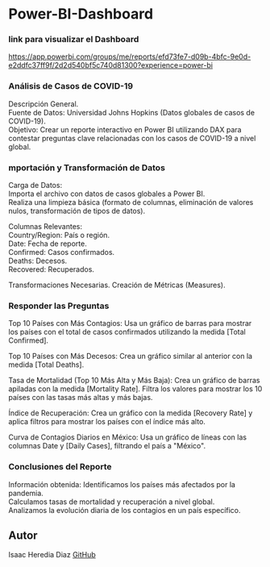 # Power-BI-Dashboard
### link para visualizar el Dashboard  
https://app.powerbi.com/groups/me/reports/efd73fe7-d09b-4bfc-9e0d-e2ddfc37ff9f/2d2d540bf5c740d81300?experience=power-bi

### Análisis de Casos de COVID-19
Descripción General.                                                                                                                                
Fuente de Datos: Universidad Johns Hopkins (Datos globales de casos de COVID-19).                                                                                              
Objetivo: Crear un reporte interactivo en Power BI utilizando DAX para contestar preguntas clave relacionadas con los casos de COVID-19 a nivel global.                               

### mportación y Transformación de Datos
Carga de Datos:                                                                                                                    
Importa el archivo con datos de casos globales a Power BI.                                                                                                   
Realiza una limpieza básica (formato de columnas, eliminación de valores nulos, transformación de tipos de datos).                                                           

Columnas Relevantes:                                                                       
Country/Region: País o región.                                                                              
Date: Fecha de reporte.                                                                         
Confirmed: Casos confirmados.                                                                         
Deaths: Decesos.                                                                          
Recovered: Recuperados.                                                                                                              

Transformaciones Necesarias.
Creación de Métricas (Measures).

### Responder las Preguntas
Top 10 Países con Más Contagios:
Usa un gráfico de barras para mostrar los países con el total de casos confirmados utilizando la medida [Total Confirmed].

Top 10 Países con Más Decesos:
Crea un gráfico similar al anterior con la medida [Total Deaths].

Tasa de Mortalidad (Top 10 Más Alta y Más Baja):
Crea un gráfico de barras apiladas con la medida [Mortality Rate].
Filtra los valores para mostrar los 10 países con las tasas más altas y más bajas.

Índice de Recuperación:
Crea un gráfico con la medida [Recovery Rate] y aplica filtros para mostrar los países con el índice más alto.

Curva de Contagios Diarios en México:
Usa un gráfico de líneas con las columnas Date y [Daily Cases], filtrando el país a "México".

### Conclusiones del Reporte
Información obtenida:
Identificamos los países más afectados por la pandemia.                                   
Calculamos tasas de mortalidad y recuperación a nivel global.                                       
Analizamos la evolución diaria de los contagios en un país específico.                                          

## Autor
Isaac Heredia Diaz
[GitHub](https://github.com/IsaacHD86)
